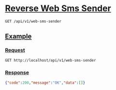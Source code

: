 # [Reverse Web Sms Sender]()

<!--
@category Private
-->

```bash
GET /api/v1/web-sms-sender
```

## [Example]()

### [Request]()

```bash
GET http://localhost/api/v1/web-sms-sender
```

### [Response]()

```json
{"code":200,"message":"OK","data":[]}
```